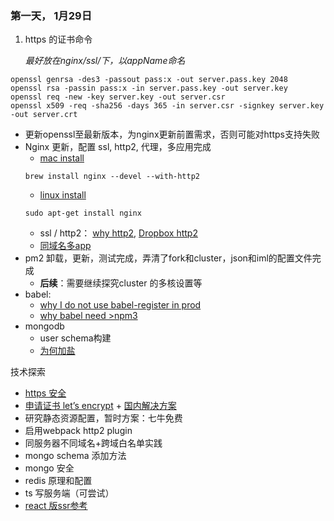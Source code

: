 ### 第一天， 1月29日

1. https 的证书命令

   _最好放在nginx/ssl/下，以appName命名_
```
openssl genrsa -des3 -passout pass:x -out server.pass.key 2048
openssl rsa -passin pass:x -in server.pass.key -out server.key
openssl req -new -key server.key -out server.csr
openssl x509 -req -sha256 -days 365 -in server.csr -signkey server.key -out server.crt
```

- 更新openssl至最新版本，为nginx更新前置需求，否则可能对https支持失败
- Nginx 更新，配置 ssl, http2, 代理，多应用完成
   - [mac install](https://gist.github.com/Anakros/1891d0b4ec3ca2e34d97)
   ```shell
   brew install nginx --devel --with-http2
   ```
   - [linux install](https://www.digitalocean.com/community/tutorials/how-to-set-up-nginx-with-http-2-support-on-ubuntu-16-04)
   ```shell
   sudo apt-get install nginx
   ```
   - ssl / http2： [why http2](http://engineering.khanacademy.org/posts/js-packaging-http2.htm), [Dropbox http2](https://blogs.dropbox.com/tech/2016/05/enabling-http2-for-dropbox-web-services-experiences-and-observations/)
   - [同域名多app](https://sungwoncho.io/run-multiple-apps-in-one-droplet/)
- pm2 卸载，更新，测试完成，弄清了fork和cluster，json和iml的配置文件完成
   - **后续**：需要继续探究cluster 的多核设置等
- babel:
   - [why I do not use babel-register in prod](http://stackoverflow.com/questions/38264828/why-shouldnt-babel-node-be-used-in-production)
   - [why babel need >npm3](https://www.reddit.com/r/javascript/comments/3u7gob/babels_poor_performance_what_im_doing_wrong/)
- mongodb 
   - user schema构建
   - [为何加盐](http://blog.jobbole.com/61872/)
   
技术探索
- [https 安全](https://www.digitalocean.com/community/tutorials/how-to-set-up-nginx-with-http-2-support-on-ubuntu-16-04)
- [申请证书 let’s encrypt](https://www.digitalocean.com/community/tutorials/how-to-secure-nginx-with-let-s-encrypt-on-ubuntu-14-04) + [国内解决方案](https://cnodejs.org/topic/5711f1816a2d2bda52de962a)
- 研究静态资源配置，暂时方案：七牛免费
- 启用webpack http2 plugin
- 同服务器不同域名+跨域白名单实践
- mongo schema 添加方法
- mongo 安全
- redis 原理和配置
- ts 写服务端（可尝试）
- [react 版ssr参考](http://www.jianshu.com/p/97af0000516a)
